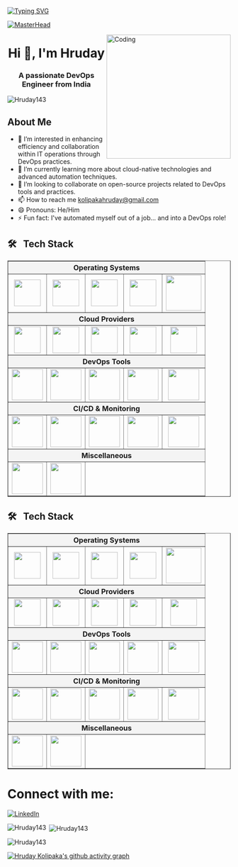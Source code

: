 [![Typing SVG](https://readme-typing-svg.demolab.com?font=Josefin+Sans&size=40&duration=1000&pause=500&color=00E4A9&width=600&&repeat=true&height=70&lines=Hey!;Nice+to+Meet+you...%F0%9F%98%83%09;I'm+HRUDAY+KOLIPAKA;DevOps+Engineer)](https://git.io/typing-svg)

[![MasterHead](https://www.veracode.com/sites/default/files/2021-02/hackergames-hero-main.jpg)](https://codegrills.in)

<img align="right" alt="Coding" width="280" src="https://media.tenor.com/rePDfDWO3XoAAAAd/hacking.gif">
<h1 align="center">Hi 👋, I'm Hruday</h1>
<h3 align="center">A passionate DevOps Engineer from India</h3>

<p align="left"> <img src="https://komarev.com/ghpvc/?username=Hruday143&label=Profile%20views&color=0e75b6&style=flat" alt="Hruday143" /> </p>




## About Me
- 👀 I’m interested in enhancing efficiency and collaboration within IT operations through DevOps practices.  
- 🌱 I’m currently learning more about cloud-native technologies and advanced automation techniques.
- 💞️ I’m looking to collaborate on open-source projects related to DevOps tools and practices.
- 📫 How to reach me kolipakahruday@gmail.com  
- 😄 Pronouns: He/Him
- ⚡ Fun fact: I've automated myself out of a job... and into a DevOps role!

## 🛠 &nbsp; Tech Stack

<table border="1" cellspacing="0" cellpadding="8" style="border-collapse: collapse; width: 100%;">
    <tr>
        <th colspan="5" style="background-color: #f4f4f4; text-align: center;">Operating Systems</th>
    </tr>
    <tr>
        <td align='center'>
            <img src="https://media.tenor.com/S61VCO73mOAAAAAj/linux-tux.gif" width="60">
        </td>
        <td align='center'>
            <img src="https://img.icons8.com/color/96/000000/ubuntu.png" width="60">
        </td>
        <td align='center'>
            <img src="https://img.icons8.com/ios-filled/50/000000/centos.png" width="60">
        </td>
        <td align='center'>
            <img src="https://img.icons8.com/color/96/000000/red-hat.png" width="60">
        </td>
        <td align='center'>
            <img src="https://bitbucket.org/devopslogosgifs/documents/raw/3d7efe6fe664138cc915523d7f8d789e6b0dae6f/gifs/microsoft.gif" width="80">
        </td>
    </tr>
    <tr>
        <th colspan="5" style="background-color: #f4f4f4; text-align: center;">Cloud Providers</th>
    </tr>
    <tr>
        <td align='center'>
            <img src="https://bitbucket.org/devopslogosgifs/documents/raw/3d7efe6fe664138cc915523d7f8d789e6b0dae6f/gifs/Vagrant.gif" width="60">
        </td>
        <td align='center'>
            <img src="https://bitbucket.org/devopslogosgifs/documents/raw/3d7efe6fe664138cc915523d7f8d789e6b0dae6f/gifs/azure.gif" width="60">
        </td>
        <td align='center'>
            <img src="https://techstack-generator.vercel.app/aws-icon.svg" width="60">
        </td>
        <td align='center'>
            <img src="https://bitbucket.org/devopslogosgifs/documents/raw/3d7efe6fe664138cc915523d7f8d789e6b0dae6f/gifs/Google%20Cloud.gif" width="60">
        </td>
        <td align='center'>
            <img src="https://bitbucket.org/devopslogosgifs/documents/raw/3d7efe6fe664138cc915523d7f8d789e6b0dae6f/gifs/Grafana.gif" width="60">
        </td>
    </tr>
    <tr>
        <th colspan="5" style="background-color: #f4f4f4; text-align: center;">DevOps Tools</th>
    </tr>
    <tr>
        <td align='center'>
            <a href="https://softwarelife.github.io/devops/terraform/">
                <img src="https://www.svgrepo.com/show/376353/terraform.svg" width="70">
            </a>
        </td>
        <td align='center'>
            <a href="https://softwarelife.github.io/devops/ansible/">
                <img src="https://skillicons.dev/icons?i=ansible" width="70">
            </a>
        </td>
        <td align='center'>
            <img src="https://skillicons.dev/icons?i=bash" width="70">
        </td>
        <td align='center'>
            <img src="https://skillicons.dev/icons?i=powershell" width="70">
        </td>
        <td align='center'>
            <img src="https://bitbucket.org/devopslogosgifs/documents/raw/3d7efe6fe664138cc915523d7f8d789e6b0dae6f/gifs/Git.gif" width="70">
        </td>
    </tr>
    <tr>
        <th colspan="5" style="background-color: #f4f4f4; text-align: center;">CI/CD & Monitoring</th>
    </tr>
    <tr>
        <td align='center'>
            <img src="https://skillicons.dev/icons?i=jenkins" width="70">
        </td>
        <td align='center'>
            <img src="https://bitbucket.org/devopslogosgifs/documents/raw/3d7efe6fe664138cc915523d7f8d789e6b0dae6f/gifs/Azure%20Devops.gif" width="70">
        </td>
        <td align='center'>
            <img src="https://seeklogo.com/images/S/sonarcloud-logo-39208B5388-seeklogo.com.png" width="70">
        </td>
        <td align='center'>
            <a href="https://softwarelife.github.io/devops/docker-setup/">
                <img src="https://techstack-generator.vercel.app/docker-icon.svg" width="70">
            </a>
        </td>
        <td align='center'>
            <img src="https://techstack-generator.vercel.app/kubernetes-icon.svg" width="70">
        </td>
    </tr>
    <tr>
        <th colspan="5" style="background-color: #f4f4f4; text-align: center;">Miscellaneous</th>
    </tr>
    <tr>
        <td align='center'>
            <img src="https://skillicons.dev/icons?i=vscode" width="70">
        </td>
        <td align='center'>
            <img src="https://skillicons.dev/icons?i=markdown" width="70">
        </td>
        <td align='center' colspan="3">
            <!-- Empty space for alignment -->
        </td>
    </tr>
</table>


## 🛠 &nbsp; Tech Stack

<table border="1" cellspacing="0" cellpadding="8" style="border-collapse: collapse; width: 100%;">
    <tr>
        <th colspan="5" style="background-color: #f4f4f4; text-align: center;">Operating Systems</th>
    </tr>
    <tr>
        <td align='center'>
            <img src="https://media.tenor.com/S61VCO73mOAAAAAj/linux-tux.gif" width="60">
        </td>
        <td align='center'>
            <img src="https://img.icons8.com/color/96/000000/ubuntu.png" width="60">
        </td>
        <td align='center'>
            <img src="https://img.icons8.com/ios-filled/50/000000/centos.png" width="60">
        </td>
        <td align='center'>
            <img src="https://img.icons8.com/color/96/000000/red-hat.png" width="60">
        </td>
        <td align='center'>
            <img src="https://bitbucket.org/devopslogosgifs/documents/raw/3d7efe6fe664138cc915523d7f8d789e6b0dae6f/gifs/microsoft.gif" width="80">
        </td>
    </tr>
    <tr>
        <th colspan="5" style="background-color: #f4f4f4; text-align: center;">Cloud Providers</th>
    </tr>
    <tr>
        <td align='center'>
            <img src="https://bitbucket.org/devopslogosgifs/documents/raw/3d7efe6fe664138cc915523d7f8d789e6b0dae6f/gifs/Vagrant.gif" width="60">
        </td>
        <td align='center'>
            <img src="https://bitbucket.org/devopslogosgifs/documents/raw/3d7efe6fe664138cc915523d7f8d789e6b0dae6f/gifs/azure.gif" width="60">
        </td>
        <td align='center'>
            <img src="https://techstack-generator.vercel.app/aws-icon.svg" width="60">
        </td>
        <td align='center'>
            <img src="https://bitbucket.org/devopslogosgifs/documents/raw/3d7efe6fe664138cc915523d7f8d789e6b0dae6f/gifs/Google%20Cloud.gif" width="60">
        </td>
        <td align='center'>
            <img src="https://bitbucket.org/devopslogosgifs/documents/raw/3d7efe6fe664138cc915523d7f8d789e6b0dae6f/gifs/Grafana.gif" width="60">
        </td>
    </tr>
    <tr>
        <th colspan="5" style="background-color: #f4f4f4; text-align: center;">DevOps Tools</th>
    </tr>
    <tr>
        <td align='center'>
            <a href="https://softwarelife.github.io/devops/terraform/">
                <img src="https://www.svgrepo.com/show/376353/terraform.svg" width="70">
            </a>
        </td>
        <td align='center'>
            <a href="https://softwarelife.github.io/devops/ansible/">
                <img src="https://skillicons.dev/icons?i=ansible" width="70">
            </a>
        </td>
        <td align='center'>
            <img src="https://skillicons.dev/icons?i=bash" width="70">
        </td>
        <td align='center'>
            <img src="https://skillicons.dev/icons?i=powershell" width="70">
        </td>
        <td align='center'>
            <img src="https://bitbucket.org/devopslogosgifs/documents/raw/3d7efe6fe664138cc915523d7f8d789e6b0dae6f/gifs/Git.gif" width="70">
        </td>
    </tr>
    <tr>
        <th colspan="5" style="background-color: #f4f4f4; text-align: center;">CI/CD & Monitoring</th>
    </tr>
    <tr>
        <td align='center'>
            <img src="https://skillicons.dev/icons?i=jenkins" width="70">
        </td>
        <td align='center'>
            <img src="https://bitbucket.org/devopslogosgifs/documents/raw/3d7efe6fe664138cc915523d7f8d789e6b0dae6f/gifs/Azure%20Devops.gif" width="70">
        </td>
        <td align='center'>
            <img src="https://seeklogo.com/images/S/sonarcloud-logo-39208B5388-seeklogo.com.png" width="70">
        </td>
        <td align='center'>
            <a href="https://softwarelife.github.io/devops/docker-setup/">
                <img src="https://techstack-generator.vercel.app/docker-icon.svg" width="70">
            </a>
        </td>
        <td align='center'>
            <img src="https://techstack-generator.vercel.app/kubernetes-icon.svg" width="70">
        </td>
    </tr>
    <tr>
        <th colspan="5" style="background-color: #f4f4f4; text-align: center;">Miscellaneous</th>
    </tr>
    <tr>
        <td align='center'>
            <img src="https://skillicons.dev/icons?i=vscode" width="70">
        </td>
        <td align='center'>
            <img src="https://skillicons.dev/icons?i=markdown" width="70">
        </td>
        <td align='center' colspan="3">
            <!-- Empty space for alignment -->
        </td>
    </tr>
</table>





# Connect with me:

[![LinkedIn](https://img.icons8.com/color/96/000000/linkedin.png)](https://www.linkedin.com/in/hruday-kolipaka/)

<p><img align="left" src="https://github-readme-stats.vercel.app/api/top-langs?username=Hruday143&show_icons=true&locale=en&layout=compact" alt="Hruday143" /></p>

<p>&nbsp;<img align="center" src="https://github-readme-stats.vercel.app/api?username=Hruday143&show_icons=true&locale=en" alt="Hruday143" /></p>

<p><img align="center" src="https://github-readme-streak-stats.herokuapp.com/?user=Hruday143&" alt="Hruday143" /></p>

[![Hruday Kolipaka's github activity graph](https://github-readme-activity-graph.vercel.app/graph?username=Hruday143&theme=react-dark)](https://github.com/Hruday143/github-readme-activity-graph)


<!---
Hruday143/Hruday143 is a ✨ special ✨ repository because its `README.md` (this file) appears on your GitHub profile.
You can click the Preview link to take a look at your changes.
--->
